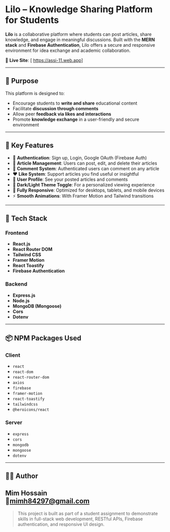 # Lilo – Knowledge Sharing Platform for Students

**Lilo** is a collaborative platform where students can post articles, share knowledge, and engage in meaningful discussions. Built with the **MERN stack** and **Firebase Authentication**, Lilo offers a secure and responsive environment for idea exchange and academic collaboration.

🔗 **Live Site**: [ https://assi-11.web.app]

---

## 🎯 Purpose

This platform is designed to:

- Encourage students to **write and share** educational content
- Facilitate **discussion through comments**
- Allow peer **feedback via likes and interactions**
- Promote **knowledge exchange** in a user-friendly and secure environment

---

## 🚀 Key Features

- 🔐 **Authentication**: Sign up, Login, Google OAuth (Firebase Auth)
- 📰 **Article Management**: Users can post, edit, and delete their articles
- 💬 **Comment System**: Authenticated users can comment on any article
- ❤️ **Like System**: Support articles you find useful or insightful
- 👤 **User Profile**: See your posted articles and comments
- 🌙 **Dark/Light Theme Toggle**: For a personalized viewing experience
- 📱 **Fully Responsive**: Optimized for desktops, tablets, and mobile devices
- ⚡ **Smooth Animations**: With Framer Motion and Tailwind transitions

---

## 🧰 Tech Stack

### Frontend
- **React.js**
- **React Router DOM**
- **Tailwind CSS**
- **Framer Motion**
- **React Toastify**
- **Firebase Authentication**

### Backend
- **Express.js**
- **Node.js**
- **MongoDB (Mongoose)**
- **Cors**
- **Dotenv**

---

## 📦 NPM Packages Used

### Client
- `react`
- `react-dom`
- `react-router-dom`
- `axios`
- `firebase`
- `framer-motion`
- `react-toastify`
- `tailwindcss`
- `@heroicons/react`

### Server
- `express`
- `cors`
- `mongodb`
- `mongoose`
- `dotenv`


---

## 👩‍💻 Author

**Mim Hossain**  
📧mimh84297@gmail.com  
---

> This project is built as part of a student assignment to demonstrate skills in full-stack web development, RESTful APIs, Firebase authentication, and responsive UI design.
